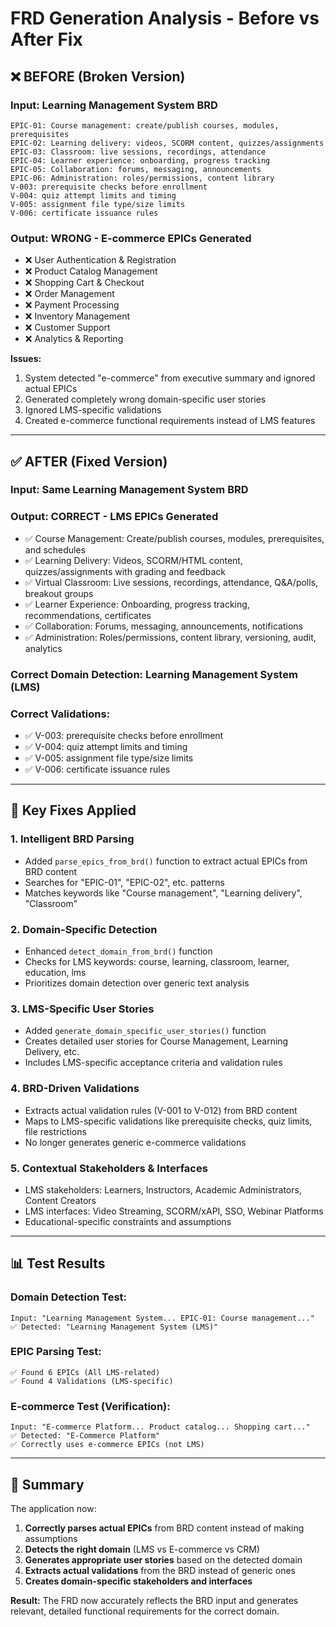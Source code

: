 # FRD Generation Analysis - Before vs After Fix

## ❌ **BEFORE (Broken Version)**

### **Input:** Learning Management System BRD
```
EPIC-01: Course management: create/publish courses, modules, prerequisites
EPIC-02: Learning delivery: videos, SCORM content, quizzes/assignments  
EPIC-03: Classroom: live sessions, recordings, attendance
EPIC-04: Learner experience: onboarding, progress tracking
EPIC-05: Collaboration: forums, messaging, announcements
EPIC-06: Administration: roles/permissions, content library
V-003: prerequisite checks before enrollment
V-004: quiz attempt limits and timing
V-005: assignment file type/size limits
V-006: certificate issuance rules
```

### **Output:** WRONG - E-commerce EPICs Generated
- ❌ User Authentication & Registration
- ❌ Product Catalog Management  
- ❌ Shopping Cart & Checkout
- ❌ Order Management
- ❌ Payment Processing
- ❌ Inventory Management
- ❌ Customer Support
- ❌ Analytics & Reporting

**Issues:**
1. System detected "e-commerce" from executive summary and ignored actual EPICs
2. Generated completely wrong domain-specific user stories
3. Ignored LMS-specific validations
4. Created e-commerce functional requirements instead of LMS features

---

## ✅ **AFTER (Fixed Version)**

### **Input:** Same Learning Management System BRD

### **Output:** CORRECT - LMS EPICs Generated
- ✅ Course Management: Create/publish courses, modules, prerequisites, and schedules
- ✅ Learning Delivery: Videos, SCORM/HTML content, quizzes/assignments with grading and feedback  
- ✅ Virtual Classroom: Live sessions, recordings, attendance, Q&A/polls, breakout groups
- ✅ Learner Experience: Onboarding, progress tracking, recommendations, certificates
- ✅ Collaboration: Forums, messaging, announcements, notifications
- ✅ Administration: Roles/permissions, content library, versioning, audit, analytics

### **Correct Domain Detection:** Learning Management System (LMS)

### **Correct Validations:**
- ✅ V-003: prerequisite checks before enrollment
- ✅ V-004: quiz attempt limits and timing  
- ✅ V-005: assignment file type/size limits
- ✅ V-006: certificate issuance rules

---

## 🔧 **Key Fixes Applied**

### **1. Intelligent BRD Parsing**
- Added `parse_epics_from_brd()` function to extract actual EPICs from BRD content
- Searches for "EPIC-01", "EPIC-02", etc. patterns
- Matches keywords like "Course management", "Learning delivery", "Classroom"

### **2. Domain-Specific Detection**
- Enhanced `detect_domain_from_brd()` function
- Checks for LMS keywords: course, learning, classroom, learner, education, lms
- Prioritizes domain detection over generic text analysis

### **3. LMS-Specific User Stories**
- Added `generate_domain_specific_user_stories()` function
- Creates detailed user stories for Course Management, Learning Delivery, etc.
- Includes LMS-specific acceptance criteria and validation rules

### **4. BRD-Driven Validations**  
- Extracts actual validation rules (V-001 to V-012) from BRD content
- Maps to LMS-specific validations like prerequisite checks, quiz limits, file restrictions
- No longer generates generic e-commerce validations

### **5. Contextual Stakeholders & Interfaces**
- LMS stakeholders: Learners, Instructors, Academic Administrators, Content Creators
- LMS interfaces: Video Streaming, SCORM/xAPI, SSO, Webinar Platforms
- Educational-specific constraints and assumptions

---

## 📊 **Test Results**

### **Domain Detection Test:**
```
Input: "Learning Management System... EPIC-01: Course management..."
✅ Detected: "Learning Management System (LMS)"
```

### **EPIC Parsing Test:**
```
✅ Found 6 EPICs (All LMS-related)
✅ Found 4 Validations (LMS-specific)
```

### **E-commerce Test (Verification):**
```
Input: "E-commerce Platform... Product catalog... Shopping cart..."
✅ Detected: "E-Commerce Platform" 
✅ Correctly uses e-commerce EPICs (not LMS)
```

---

## 🎯 **Summary**

The application now:
1. **Correctly parses actual EPICs** from BRD content instead of making assumptions
2. **Detects the right domain** (LMS vs E-commerce vs CRM)
3. **Generates appropriate user stories** based on the detected domain
4. **Extracts actual validations** from the BRD instead of generic ones
5. **Creates domain-specific stakeholders and interfaces**

**Result:** The FRD now accurately reflects the BRD input and generates relevant, detailed functional requirements for the correct domain.